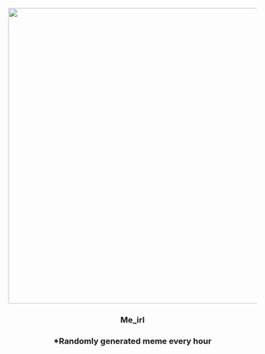 <p align="center">
        <img src="https://i.redd.it/4hmdnfirb6s91.jpg" width="600" height="600">
        </p>
        <h3 align="center">Me_irl</h3>
        <h3 align="center">*Randomly generated meme every hour</h3>
    